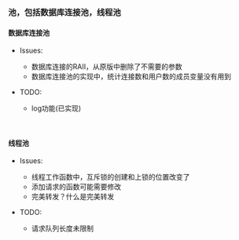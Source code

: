 ### 池，包括数据库连接池，线程池
#### 数据库连接池
- Issues:
    - 数据库连接的RAII，从原版中删除了不需要的参数
    - 数据库连接池的实现中，统计连接数和用户数的成员变量没有用到

- TODO:
    - log功能(已实现)

<p></p>
<br>

#### 线程池
- Issues:
    - 线程工作函数中，互斥锁的创建和上锁的位置改变了
    - 添加请求的函数可能需要修改
    - 完美转发？什么是完美转发

- TODO:
    - 请求队列长度未限制
